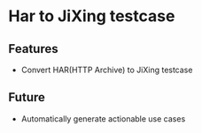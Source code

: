 Har to JiXing testcase
=====

## Features

- Convert HAR(HTTP Archive) to JiXing testcase

## Future

- Automatically generate actionable use cases
